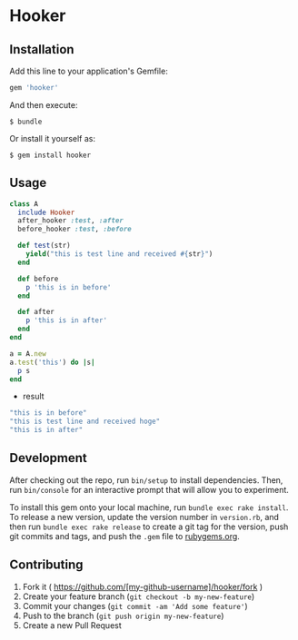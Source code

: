 # Hooker

## Installation

Add this line to your application's Gemfile:

```ruby
gem 'hooker'
```

And then execute:

    $ bundle

Or install it yourself as:

    $ gem install hooker

## Usage

```ruby
class A
  include Hooker
  after_hooker :test, :after
  before_hooker :test, :before

  def test(str)
    yield("this is test line and received #{str}")
  end

  def before
    p 'this is in before'
  end

  def after
    p 'this is in after'
  end
end

a = A.new
a.test('this') do |s|
  p s
end 
```

* result

```ruby
"this is in before"
"this is test line and received hoge"
"this is in after"
```


## Development

After checking out the repo, run `bin/setup` to install dependencies. Then, run `bin/console` for an interactive prompt that will allow you to experiment.

To install this gem onto your local machine, run `bundle exec rake install`. To release a new version, update the version number in `version.rb`, and then run `bundle exec rake release` to create a git tag for the version, push git commits and tags, and push the `.gem` file to [rubygems.org](https://rubygems.org).

## Contributing

1. Fork it ( https://github.com/[my-github-username]/hooker/fork )
2. Create your feature branch (`git checkout -b my-new-feature`)
3. Commit your changes (`git commit -am 'Add some feature'`)
4. Push to the branch (`git push origin my-new-feature`)
5. Create a new Pull Request
